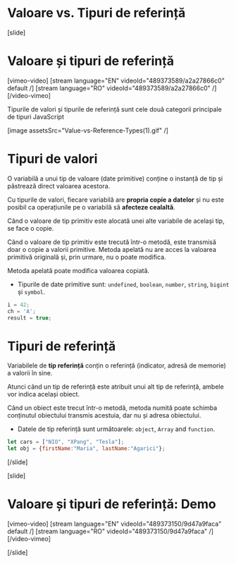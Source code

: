 # Valoare vs. Tipuri de referință

[slide]

# Valoare și tipuri de referință

[vimeo-video]
[stream language="EN" videoId="489373589/a2a27866c0" default /]
[stream language="RO" videoId="489373589/a2a27866c0"  /]
[/video-vimeo]

Tipurile de valori și tipurile de referință sunt cele două categorii principale de tipuri JavaScript

[image assetsSrc="Value-vs-Reference-Types(1).gif" /]

# Tipuri de valori

O variabilă a unui tip de valoare (date primitive) conține o instanță de tip și păstrează direct valoarea acestora.

Cu tipurile de valori, fiecare variabilă are **propria copie a datelor** și nu este posibil ca operațiunile pe o variabilă să **afecteze cealaltă**.

Când o valoare de tip primitiv este alocată unei alte variabile de același tip, se face o copie.

Când o valoare de tip primitiv este trecută într-o metodă, este transmisă doar o copie a valorii primitive.
Metoda apelată nu are acces la valoarea primitivă originală și, prin urmare, nu o poate modifica.

Metoda apelată poate modifica valoarea copiată.

- Tipurile de date primitive sunt: `undefined`, `boolean`, `number`, `string`, `bigint` și `symbol`.

```js
i = 42;
ch = 'A';
result = true;
```


# Tipuri de referință

Variabilele de **tip referință**  conțin o referință \(indicator, adresă de memorie\) a valorii în sine.

Atunci când un tip de referință este atribuit unui alt tip de referință, ambele vor indica același obiect.

Când un obiect este trecut într-o metodă, metoda numită poate schimba conținutul obiectului transmis acestuia, dar nu și adresa obiectului.

- Datele de tip referință sunt următoarele: `object`, `Array` and `function`.



```js
let cars = ["NIO", "XPang", "Tesla"];
let obj = {firstName:"Maria", lastName:"Agarici"};
```

[/slide]

[slide]
# Valoare și tipuri de referință: Demo

[vimeo-video]
[stream language="EN" videoId="489373150/9d47a9faca" default /]
[stream language="RO" videoId="489373150/9d47a9faca"  /]
[/video-vimeo]

[/slide]
